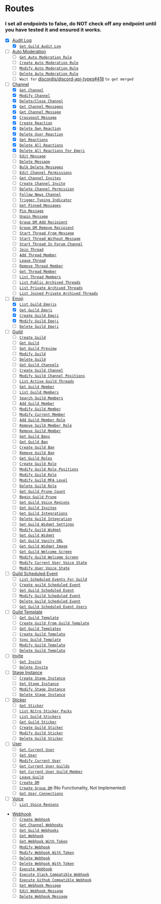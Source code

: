# Routes

### I set all endpoints to false, do NOT check off any endpoint until you have tested it and ensured it works.

- [x] [Audit Log](https://discord.com/developers/docs/resources/audit-log)
  - [x] [`Get Guild Audit Log`](https://discord.com/developers/docs/resources/audit-log#get-guild-audit-log)
- [ ] [Auto Moderation](https://discord.com/developers/docs/resources/auto-moderation)
  - [ ] [`Get Auto Moderation Rule`](https://discord.com/developers/docs/resources/auto-moderation#get-auto-moderation-rule)
  - [ ] [`Create Auto Moderation Rule`](https://discord.com/developers/docs/resources/auto-moderation#create-auto-moderation-rule)
  - [ ] [`Modify Auto Moderation Rule`](https://discord.com/developers/docs/resources/auto-moderation#modify-auto-moderation-rule)
  - [ ] [`Delete Auto Moderation Rule`](https://discord.com/developers/docs/resources/auto-moderation#delete-auto-moderation-rule)
  - [ ] `Wait for` [discordjs/discord-api-types#418](https://github.com/discordjs/discord-api-types/pull/418) `to get merged`
- [ ] [Channel](https://discord.com/developers/docs/resources/channel)
  - [x] [`Get Channel`](https://discord.com/developers/docs/resources/channel#get-channel)
  - [x] [`Modify Channel`](https://discord.com/developers/docs/resources/channel#modify-channel)
  - [x] [`Delete/Close Channel`](https://discord.com/developers/docs/resources/channel#deleteclose-channel)
  - [x] [`Get Channel Messages`](https://discord.com/developers/docs/resources/channel#get-channel-messages)
  - [x] [`Get Channel Message`](https://discord.com/developers/docs/resources/channel#create-message)
  - [x] [`Crosspost Message`](https://discord.com/developers/docs/resources/channel#crosspost-message)
  - [x] [`Create Reaction`](https://discord.com/developers/docs/resources/channel#create-reaction)
  - [x] [`Delete Own Reaction`](https://discord.com/developers/docs/resources/channel#delete-own-reaction)
  - [x] [`Delete User Reaction`](https://discord.com/developers/docs/resources/channel#delete-user-reaction)
  - [x] [`Get Reactions`](https://discord.com/developers/docs/resources/channel#get-reactions)
  - [x] [`Delete All Reactions`](https://discord.com/developers/docs/resources/channel#delete-all-reactions)
  - [x] [`Delete All Reactions For Emoji`](https://discord.com/developers/docs/resources/channel#delete-all-reactions-for-emoji)
  - [ ] [`Edit Message`](https://discord.com/developers/docs/resources/channel#edit-message)
  - [ ] [`Delete Message`](https://discord.com/developers/docs/resources/channel#delete-message)
  - [ ] [`Bulk Delete Messages`](https://discord.com/developers/docs/resources/channel#bulk-delete-messages)
  - [ ] [`Edit Channel Permissions`](https://discord.com/developers/docs/resources/channel#edit-channel-permissions)
  - [ ] [`Get Channel Invites`](https://discord.com/developers/docs/resources/channel#get-channel-invites)
  - [ ] [`Create Channel Invite`](https://discord.com/developers/docs/resources/channel#create-channel-invite)
  - [ ] [`Delete Channel Permission`](https://discord.com/developers/docs/resources/channel#delete-channel-permission)
  - [ ] [`Follow News Channel`](https://discord.com/developers/docs/resources/channel#follow-news-channel)
  - [ ] [`Trigger Typing Indicator`](https://discord.com/developers/docs/resources/channel#trigger-typing-indicator)
  - [ ] [`Get Pinned Messages`](https://discord.com/developers/docs/resources/channel#get-pinned-messages)
  - [ ] [`Pin Message`](https://discord.com/developers/docs/resources/channel#pin-message)
  - [ ] [`Unpin Message`](https://discord.com/developers/docs/resources/channel#unpin-message)
  - [ ] [`Group DM Add Recipient`](https://discord.com/developers/docs/resources/channel#group-dm-add-recipient)
  - [ ] [`Group DM Remove Recipient`](https://discord.com/developers/docs/resources/channel#group-dm-remove-recipient)
  - [ ] [`Start Thread From Message`](https://discord.com/developers/docs/resources/channel#start-thread-from-message)
  - [ ] [`Start Thread Without Message`](https://discord.com/developers/docs/resources/channel#start-thread-without-message)
  - [ ] [`Start Thread In Forum Channel`](https://discord.com/developers/docs/resources/channel#start-thread-in-forum-channel)
  - [ ] [`Join Thread`](https://discord.com/developers/docs/resources/channel#join-thread)
  - [ ] [`Add Thread Member`](https://discord.com/developers/docs/resources/channel#add-thread-member)
  - [ ] [`Leave Thread`](https://discord.com/developers/docs/resources/channel#leave-thread)
  - [ ] [`Remove Thread Member`](https://discord.com/developers/docs/resources/channel#remove-thread-member)
  - [ ] [`Get Thread Member`](https://discord.com/developers/docs/resources/channel#get-thread-member)
  - [ ] [`List Thread Members`](https://discord.com/developers/docs/resources/channel#list-thread-members)
  - [ ] [`List Public Archived Threads`](https://discord.com/developers/docs/resources/channel#list-public-archived-threads)
  - [ ] [`List Private Archived Threads`](https://discord.com/developers/docs/resources/channel#list-private-archived-threads)
  - [ ] [`List Joined Private Archived Threads`](https://discord.com/developers/docs/resources/channel#list-joined-private-archived-threads)
- [ ] [Emoji](https://discord.com/developers/docs/resources/emoji)
  - [x] [`List Guild Emojis`](https://discord.com/developers/docs/resources/emoji#list-guild-emojis)
  - [x] [`Get Guild Emoji`](https://discord.com/developers/docs/resources/emoji#get-guild-emoji)
  - [x] [`Create Guild Emoji`](https://discord.com/developers/docs/resources/emoji#create-guild-emoji)
  - [x] [`Modify Guild Emoji`](https://discord.com/developers/docs/resources/emoji#modify-guild-emoji)
  - [ ] [`Delete Guild Emoji`](https://discord.com/developers/docs/resources/emoji#delete-guild-emoji)
- [ ] [Guild](https://discord.com/developers/docs/resources/guild)
  - [ ] [`Create Guild`](https://discord.com/developers/docs/resources/guild#create-guild)
  - [ ] [`Get Guild`](https://discord.com/developers/docs/resources/guild#get-guild)
  - [ ] [`Get Guild Preview`](https://discord.com/developers/docs/resources/guild#get-guild-preview)
  - [ ] [`Modify Guild`](https://discord.com/developers/docs/resources/guild#modify-guild)
  - [ ] [`Delete Guild`](https://discord.com/developers/docs/resources/guild#delete-guild)
  - [ ] [`Get Guild Channels`](https://discord.com/developers/docs/resources/guild#get-guild-channels)
  - [ ] [`Create Guild Channel`](https://discord.com/developers/docs/resources/guild#create-guild-channel)
  - [ ] [`Modify Guild Channel Positions`](https://discord.com/developers/docs/resources/guild#modify-guild-channel-positions)
  - [ ] [`List Active Guild Threads`](https://discord.com/developers/docs/resources/guild#list-active-guild-threads)
  - [ ] [`Get Guild Member`](https://discord.com/developers/docs/resources/guild#get-guild-member)
  - [ ] [`List Guild Members`](https://discord.com/developers/docs/resources/guild#list-guild-members)
  - [ ] [`Search Guild Members`](https://discord.com/developers/docs/resources/guild#search-guild-members)
  - [ ] [`Add Guild Member`](https://discord.com/developers/docs/resources/guild#add-guild-member)
  - [ ] [`Modify Guild Member`](https://discord.com/developers/[docs/resources/guild#modify-guild-member)
  - [ ] [`Modify Current Member`](https://discord.com/developers/docs/resources/guild#modify-current-member)
  - [ ] [`Add Guild Member Role`](https://discord.com/developers/docs/resources/guild#add-guild-member-role)
  - [ ] [`Remove Guild Member Role`](https://discord.com/developers/docs/resources/guild#remove-guild-member-role)
  - [ ] [`Remove Guild Member`](https://discord.com/developers/docs/resources/guild#remove-guild-member)
  - [ ] [`Get Guild Bans`](https://discord.com/developers/docs/resources/guild#get-guild-bans)
  - [ ] [`Get Guild Ban`](https://discord.com/developers/docs/resources/guild#get-guild-ban)
  - [ ] [`Create Guild Ban`](https://discord.com/developers/docs/resources/guild#create-guild-ban)
  - [ ] [`Remove Guild Ban`](https://discord.com/developers/docs/resources/guild#remove-guild-ban)
  - [ ] [`Get Guild Roles`](https://discord.com/developers/docs/resources/guild#get-guild-roles)
  - [ ] [`Create Guild Role`](https://discord.com/developers/docs/resources/guild#create-guild-role)
  - [ ] [`Modify Guild Role Positions`](https://discord.com/developers/docs/resources/guild#modify-guild-role-positions)
  - [ ] [`Modify Guild Role`](https://discord.com/developers/docs/resources/guild#modify-guild-role)
  - [ ] [`Modify Guild MFA Level`](https://discord.com/developers/docs/resources/guild#modify-guild-mfa-level)
  - [ ] [`Delete Guild Role`](https://discord.com/developers/docs/resources/guild#delete-guild-role)
  - [ ] [`Get Guild Prune Count`](https://discord.com/developers/docs/resources/guild#get-guild-prune-count)
  - [ ] [`Begin Guild Prune`](https://discord.com/developers/docs/resources/guild#begin-guild-prune)
  - [ ] [`Get Guild Voice Regions`](https://discord.com/developers/docs/resources/guild#get-guild-voice-regions)
  - [ ] [`Get Guild Invites`](https://discord.com/developers/docs/resources/guild#get-guild-invites)
  - [ ] [`Get Guild Integrations`](https://discord.com/developers/docs/resources/guild#get-guild-integrations)
  - [ ] [`Delete Guild Integration`](https://discord.com/developers/docs/resources/guild#delete-guild-integration)
  - [ ] [`Get Guild Widget Settings`](https://discord.com/developers/docs/resources/guild#get-guild-widget-settings)
  - [ ] [`Modify Guild Widget`](https://discord.com/developers/docs/resources/guild#modify-guild-widget)
  - [ ] [`Get Guild Widget`](https://discord.com/developers/docs/resources/guild#get-guild-widget)
  - [ ] [`Get Guild Vanity URL`](https://discord.com/developers/docs/resources/guild#get-guild-vanity-url)
  - [ ] [`Get Guild Widget Image`](https://discord.com/developers/docs/resources/guild#get-guild-widget-image)
  - [ ] [`Get Guild Welcome Screen`](https://discord.com/developers/docs/resources/guild#get-guild-welcome-screen)
  - [ ] [`Modify Guild Welcome Screen`](https://discord.com/developers/docs/resources/guild#modify-guild-welcome-screen)
  - [ ] [`Modify Current User Voice State`](https://discord.com/developers/docs/resources/guild#modify-current-user-voice-state)
  - [ ] [`Modify User Voice State`](https://discord.com/developers/docs/resources/guild#modify-user-voice-state)
- [ ] [Guild Scheduled Event](https://discord.com/developers/docs/resources/guild-scheduled-event)
  - [ ] [`List Scheduled Events For Guild`](https://discord.com/developers/docs/resources/guild-scheduled-event#list-scheduled-events-for-guild)
  - [ ] [`Create guild Scheduled Event`](https://discord.com/developers/docs/resources/guild-scheduled-event#create-guild-scheduled-event)
  - [ ] [`Get Guild Scheduled Event`](https://discord.com/developers/docs/resources/guild-scheduled-event#get-guild-scheduled-event)
  - [ ] [`Modify Guild Scheduled Event`](https://discord.com/developers/docs/resources/guild-scheduled-event#modify-guild-scheduled-event)
  - [ ] [`Delete Guild Scheduled Event`](https://discord.com/developers/docs/resources/guild-scheduled-event#delete-guild-scheduled-event)
  - [ ] [`Get Guild Scheduled Event Users`](https://discord.com/developers/docs/resources/guild-scheduled-event#get-guild-scheduled-event-users)
- [ ] [Guild Template](https://discord.com/developers/docs/resources/guild-template)
  - [ ] [`Get Guild Template`](https://discord.com/developers/docs/resources/guild-template#get-guild-template)
  - [ ] [`Create Guild From Guild Template`](https://discord.com/developers/docs/resources/guild-template#create-guild-from-guild-template)
  - [ ] [`Get Guild Templates`](https://discord.com/developers/docs/resources/guild-template#get-guild-templates)
  - [ ] [`Create Guild Template`](https://discord.com/developers/docs/resources/guild-template#create-guild-template)
  - [ ] [`Sync Guild Template`](https://discord.com/developers/docs/resources/guild-template#sync-guild-template)
  - [ ] [`Modify Guild Template`](https://discord.com/developers/docs/resources/guild-template#modify-guild-template)
  - [ ] [`Delete Guild Template`](https://discord.com/developers/docs/resources/guild-template#delete-guild-template)
- [ ] [Invite](https://discord.com/developers/docs/resources/invite)
  - [ ] [`Get Invite`](https://discord.com/developers/docs/resources/invite#get-invite)
  - [ ] [`Delete Invite`](https://discord.com/developers/docs/resources/invite#delete-invite)
- [ ] [Stage Instance](https://discord.com/developers/docs/resources/stage-instance)
  - [ ] [`Create Stage Instance`](https://discord.com/developers/docs/resources/stage-instance#create-stage-instance)
  - [ ] [`Get Stage Instance`](https://discord.com/developers/docs/resources/stage-instance#get-stage-instance)
  - [ ] [`Modify Stage Instance`](https://discord.com/developers/docs/resources/stage-instance#modify-stage-instance)
  - [ ] [`Delete Stage Instance`](https://discord.com/developers/docs/resources/stage-instance#delete-stage-instance)
- [ ] [Sticker](https://discord.com/developers/docs/resources/sticker)
  - [ ] [`Get Sticker`](https://discord.com/developers/docs/resources/sticker#get-sticker)
  - [ ] [`List Nitro Sticker Packs`](https://discord.com/developers/docs/resources/sticker#list-nitro-sticker-packs)
  - [ ] [`List Guild Stickers`](https://discord.com/developers/docs/resources/sticker#list-guild-stickers)
  - [ ] [`Get Guild Sticker`](https://discord.com/developers/docs/resources/sticker#get-guild-sticker)
  - [ ] [`Create Guild Sticker`](https://discord.com/developers/docs/resources/sticker#create-guild-sticker)
  - [ ] [`Modify Guild Sticker`](https://discord.com/developers/docs/resources/sticker#modify-guild-sticker)
  - [ ] [`Delete Guild Sticker`](https://discord.com/developers/docs/resources/sticker#delete-guild-sticker)
- [ ] [User](https://discord.com/developers/docs/resources/user)
  - [ ] [`Get Current User`](https://discord.com/developers/docs/resources/user#get-current-user)
  - [ ] [`Get User`](https://discord.com/developers/docs/resources/user#get-user)
  - [ ] [`Modify Current User`](https://discord.com/developers/docs/resources/user#modify-current-user)
  - [ ] [`Get Current User Guilds`](https://discord.com/developers/docs/resources/user#get-current-user-guilds)
  - [ ] [`Get Current User Guild Member`](https://discord.com/developers/docs/resources/user#get-current-user-guild-member)
  - [ ] [`Leave Guild`](https://discord.com/developers/docs/resources/user#leave-guild)
  - [ ] [`Create DM`](https://discord.com/developers/docs/resources/user#create-dm)
  - [ ] [`Create Group DM`](https://discord.com/developers/docs/resources/user#create-group-dm) (No Functionality, Not Implemented)
  - [ ] [`Get User Connections`](https://discord.com/developers/docs/resources/user#get-user-connections)
- [ ] [Voice](https://discord.com/developers/docs/resources/voice)
  - [ ] [`List Voice Regions`](https://discord.com/developers/docs/resources/voice#list-voice-regions)
- [Webhook](https://discord.com/developers/docs/resources/webhook)
  - [ ] [`Create Webhook`](https://discord.com/developers/docs/resources/webhook#create-webhook)
  - [ ] [`Get Channel Webhooks`](https://discord.com/developers/docs/resources/webhook#get-channel-webhooks)
  - [ ] [`Get Guild Webhooks`](https://discord.com/developers/docs/resources/webhook#get-guild-webhooks)
  - [ ] [`Get Webhook`](https://discord.com/developers/docs/resources/webhook#get-webhook)
  - [ ] [`Get Webhook With Token`](https://discord.com/developers/docs/resources/webhook#get-webhook-with-token)
  - [ ] [`Modify Webhook`](https://discord.com/developers/docs/resources/webhook#modify-webhook)
  - [ ] [`Modify Webhook With Token`](https://discord.com/developers/docs/resources/webhook#modify-webhook-with-token)
  - [ ] [`Delete Webhook`](https://discord.com/developers/docs/resources/webhook#delete-webhook)
  - [ ] [`Delete Webhook With Token`](https://discord.com/developers/docs/resources/webhook#delete-webhook-with-token)
  - [ ] [`Execute Webhook`](https://discord.com/developers/docs/resources/webhook#execute-webhook)
  - [ ] [`Execute Slack Compatible Webhook`](https://discord.com/developers/docs/resources/webhook#execute-slackcompatible-webhook)
  - [ ] [`Execute Github Compatible Webhook`](https://discord.com/developers/docs/resources/webhook#execute-githubcompatible-webhook)
  - [ ] [`Get Webhook Message`](https://discord.com/developers/docs/resources/webhook#get-webhook-message)
  - [ ] [`Edit Webhook Message`](https://discord.com/developers/docs/resources/webhook#edit-webhook-message)
  - [ ] [`Delete Webhook Message`](https://discord.com/developers/docs/resources/webhook#delete-webhook-message)
